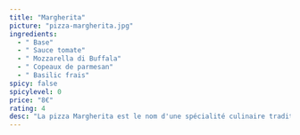 ```yaml
---
title: "Margherita"
picture: "pizza-margherita.jpg"
ingredients:
  - " Base"
  - " Sauce tomate"
  - " Mozzarella di Buffala"
  - " Copeaux de parmesan"
  - " Basilic frais"
spicy: false
spicylevel: 0
price: "8€"
rating: 4
desc: "La pizza Margherita est le nom d'une spécialité culinaire traditionnelle de la ville de Naples en Italie. Très populaire, cette pizza napoletana est garnie de tomates, de mozzarella, de parmesan, de basilic frais, de sel et d'huile d'olive. Cette pizza est aux couleurs du drapeau italien."
---
```


